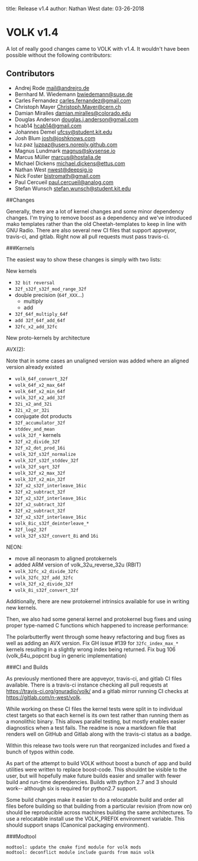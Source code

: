 title: Release v1.4
author: Nathan West
date: 03-26-2018

# VOLK v1.4

A lot of really good changes came to VOLK with v1.4. It wouldn't have been possible without the following contributors:

## Contributors

 * Andrej Rode <mail@andrejro.de>
 * Bernhard M. Wiedemann <bwiedemann@suse.de>
 * Carles Fernandez <carles.fernandez@gmail.com>
 * Christoph Mayer <Christoph.Mayer@cern.ch>
 * Damian Miralles <damian.miralles@colorado.edu>
 * Douglas Anderson <douglas.j.anderson@gmail.com>
 * hcab14 <hcab14@gmail.com>
 * Johannes Demel <ufcsy@student.kit.edu>
 * Josh Blum <josh@joshknows.com>
 * luz.paz <luzpaz@users.noreply.github.com>
 * Magnus Lundmark <magnus@skysense.io>
 * Marcus Müller <marcus@hostalia.de>
 * Michael Dickens <michael.dickens@ettus.com>
 * Nathan West <nwest@deepsig.io>
 * Nick Foster <bistromath@gmail.com>
 * Paul Cercueil <paul.cercueil@analog.com>
 * Stefan Wunsch <stefan.wunsch@student.kit.edu>

##Changes

Generally, there are a lot of kernel changes and some minor dependency changes. I'm trying to remove boost as a dependency and we've introduced mako templates rather than the old Cheetah-templates to keep in line with GNU Radio. There are also several new CI files that support appveyor, travis-ci, and gitlab. Right now all pull requests must pass travis-ci.

###Kernels

The easiest way to show these changes is simply with two lists:

New kernels

 * `32 bit reversal`
 * `32f_s32f_s32f_mod_range_32f`
 * double precision (`64f_XXX`...)
     * multiply
     * add
 * `32f_64f_multiply_64f`
 * `add 32f_64f_add_64f`
 * `32fc_x2_add_32fc`

New proto-kernels by architecture

AVX(2):

Note that in some cases an unaligned version was added where an aligned version already existed

 * `volk_64f_convert_32f`
 * `volk_64f_x2_max_64f`
 * `volk_64f_x2_min_64f`
 * `volk_32f_x2_add_32f`
 * `32i_x2_and_32i`
 * `32i_x2_or_32i`
 * conjugate dot products
 * `32f_accumulator_32f`
 * `stddev_and_mean`
 * `volk_32f_*` kernels
 * `32f_x2_divide_32f`
 * `32f_x2_dot_prod_16i`
 * `volk_32f_s32f_normalize`
 * `volk_32f_s32f_stddev_32f`
 * `volk_32f_sqrt_32f`
 * `volk_32f_x2_max_32f`
 * `volk_32f_x2_min_32f`
 * `32f_x2_s32f_interleave_16ic`
 * `32f_x2_subtract_32f`
 * `32f_x2_s32f_interleave_16ic`
 * `32f_x2_subtract_32f`
 * `32f_x2_subtract_32f`
 * `32f_x2_s32f_interleave_16ic`
 * `volk_8ic_s32f_deinterleave_*`
 * `32f_log2_32f`
 * `volk_32f_s32f_convert_8i` and `16i`

NEON:

 * move all neonasm to aligned protokernels
 * added ARM version of volk_32u_reverse_32u (RBIT)
 * `volk_32fc_x2_divide_32fc`
 * `volk_32fc_32f_add_32fc`
 * `volk_32f_x2_divide_32f`
 * `volk_8i_s32f_convert_32f`

Additionally, there are new protokernel intrinsics available for use in writing new kernels.

Then, we also had some general kernel and protokernel bug fixes and using proper type-named C functions which happened to increase performance:

The polarbutterfly went through some heavy refactoring and bug fixes as well as adding an AVX version.
Fix GH issue #139 for `32fc_index_max_*` kernels resulting in a slightly wrong index being returned.
Fix bug 106 (volk_64u_popcnt bug in generic implementation)

###CI and Builds

As previously mentioned there are appveyor, travis-ci, and gitlab CI files available. There is a travis-ci instance checking all pull requests at https://travis-ci.org/gnuradio/volk/ and a gitlab mirror running CI checks at https://gitlab.com/n-west/volk.

While working on these CI files the kernel tests were split in to individual ctest targets so that each kernel is its own test rather than running them as a monolithic binary. This allows parallel testing, but mostly enables easier diagnostics when a test fails. The readme is now a markdown file that renders well on GitHub and Gitlab along with the travis-ci status as a badge.

Within this release two tools were run that reorganized includes and fixed a bunch of typos within code.

As part of the attempt to build VOLK without boost a bunch of app and build utilities were written to replace boost-code. This shouldnt be visible to the user, but will hopefully make future builds easier and smaller with fewer build and run-time dependencies. Builds with python 2.7 and 3 should work-- although six is required for python2.7 support.

Some build changes make it easier to do a relocatable build and order all files before building so that building from a particular revision (from now on) should be reproducible across machines building the same architectures. To use a relocatable install use the VOLK_PREFIX environment variable. This should support snaps (Canonical packaging environment).

###Modtool

    modtool: update the cmake find module for volk mods
    modtool: deconflict module include guards from main volk
 
